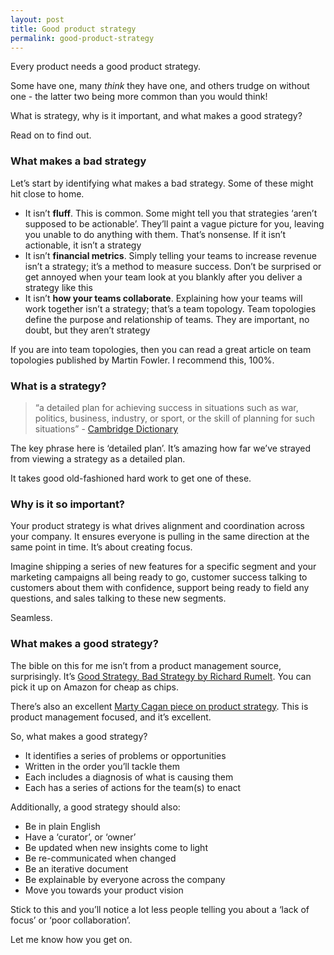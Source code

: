 ```yaml
---
layout: post
title: Good product strategy
permalink: good-product-strategy
---
```


Every product needs a good product strategy.

Some have one, many *think* they have one, and others trudge on without one - the latter two being more common than you would think!

What is strategy, why is it important, and what makes a good strategy?

Read on to find out.

### What makes a bad strategy

Let’s start by identifying what makes a bad strategy.
Some of these might hit close to home.

- It isn’t **fluff**. This is common. Some might tell you that strategies ‘aren’t supposed to be actionable’. They’ll paint a vague picture for you, leaving you unable to do anything with them. That’s nonsense. If it isn’t actionable, it isn’t a strategy
- It isn’t **financial metrics**. Simply telling your teams to increase revenue isn’t a strategy; it’s a method to measure success. Don’t be surprised or get annoyed when your team look at you blankly after you deliver a strategy like this
- It isn’t **how your teams collaborate**. Explaining how your teams will work together isn’t a strategy; that’s a team topology. Team topologies define the purpose and relationship of teams. They are important, no doubt, but they aren’t strategy

If you are into team topologies, then you can read a great article on team topologies published by Martin Fowler. I recommend this, 100%.

### What is a strategy?
> “a detailed plan for achieving success in situations such as war, politics, business, industry, or sport, or the skill of planning for such situations” - [Cambridge Dictionary](https://dictionary.cambridge.org/dictionary/english/strategy)

The key phrase here is ‘detailed plan’. It’s amazing how far we’ve strayed from viewing a strategy as a detailed plan.

It takes good old-fashioned hard work to get one of these.

### Why is it so important?
Your product strategy is what drives alignment and coordination across your company. It ensures everyone is pulling in the same direction at the same point in time. It’s about creating focus.

Imagine shipping a series of new features for a specific segment and your marketing campaigns all being ready to go, customer success talking to customers about them with confidence, support being ready to field any questions, and sales talking to these new segments.

Seamless.  

### What makes a good strategy?
The bible on this for me isn’t from a product management source, surprisingly. It’s [Good Strategy, Bad Strategy by Richard Rumelt](https://www.amazon.co.uk/Good-Strategy-Bad-difference-matters/dp/1781256179/ref=asc_df_1781256179/?tag=googshopuk-21&linkCode=df0&hvadid=697308647252&hvpos=&hvnetw=g&hvrand=13959286353907761805&hvpone=&hvptwo=&hvqmt=&hvdev=c&hvdvcmdl=&hvlocint=&hvlocphy=9046885&hvtargid=pla-566591824724&psc=1&mcid=5e5268e4d1bc3ecb8573ccddbfcd0784&th=1&psc=1&gad_source=1). You can pick it up on Amazon for cheap as chips.

There’s also an excellent [Marty Cagan piece on product strategy](https://www.svpg.com/product-strategy-overview/). This is product management focused, and it’s excellent.

So, what makes a good strategy?
- It identifies a series of problems or opportunities
- Written in the order you’ll tackle them
- Each includes a diagnosis of what is causing them
- Each has a series of actions for the team(s) to enact

Additionally, a good strategy should also:
- Be in plain English
- Have a ‘curator’, or ‘owner’
- Be updated when new insights come to light
- Be re-communicated when changed
- Be an iterative document
- Be explainable by everyone across the company
- Move you towards your product vision

Stick to this and you’ll notice a lot less people telling you about a ‘lack of focus’ or ‘poor collaboration’.

Let me know how you get on.
